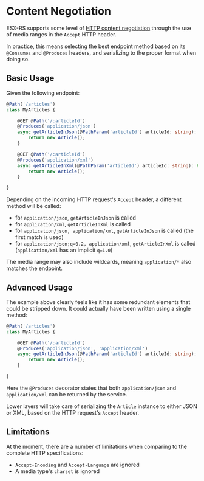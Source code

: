 # Content Negotiation

ESX-RS supports some level of [HTTP content negotiation](https://en.wikipedia.org/wiki/Content_negotiation) through the use of media ranges in the `Accept` HTTP header.

In practice, this means selecting the best endpoint method based on its `@Consumes` and `@Produces` headers, and serializing to the proper format when doing so.

## Basic Usage

Given the following endpoint:

```typescript
@Path('/articles')
class MyArticles {

    @GET @Path('/:articleId')
    @Produces('application/json')
    async getArticleInJson(@PathParam('articleId') articleId: string): Promise<Article> {
        return new Article();
    }

    @GET @Path('/:articleId')
    @Produces('application/xml')
    async getArticleInXml(@PathParam('articleId') articleId: string): Promise<Article> {
        return new Article();
    }

}
```

Depending on the incoming HTTP request's `Accept` header, a different method will be called:

- for `application/json`, `getArticleInJson` is called
- for `application/xml`, `getArticleInXml` is called
- for `application/json, application/xml`, `getArticleInJson` is called (the first match is used)
- for `application/json;q=0.2, application/xml`, `getArticleInXml` is called (`application/xml` has an implicit `q=1.0`)

The media range may also include wildcards, meaning `application/*` also matches the endpoint.

## Advanced Usage

The example above clearly feels like it has some redundant elements that could be stripped down. It could actually have been written using a single method:

```typescript
@Path('/articles')
class MyArticles {

    @GET @Path('/:articleId')
    @Produces('application/json', 'application/xml')
    async getArticleInJson(@PathParam('articleId') articleId: string): Promise<Article> {
        return new Article();
    }

}
```

Here the `@Produces` decorator states that both `application/json` and `application/xml` can be returned by the service.

Lower layers will take care of serializing the `Article` instance to either JSON or XML, based on the HTTP request's `Accept` header.

## Limitations

At the moment, there are a number of limitations when comparing to the complete HTTP specifications:

- `Accept-Encoding` and `Accept-Language` are ignored
- A media type's `charset` is ignored
